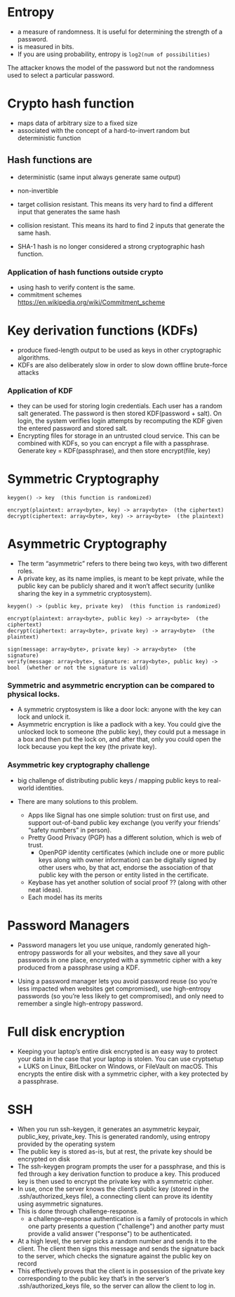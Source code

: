 # Entropy

- a measure of randomness. It is useful for determining the strength of a password.
- is measured in bits.
- If you are using probability, entropy is `log2(num of possibilities)`

The attacker knows the model of the password but not the randomness used to select a particular password.

# Crypto hash function

- maps data of arbitrary size to a fixed size
- associated with the concept of a hard-to-invert random but deterministic function

## Hash functions are

- deterministic (same input always generate same output)
- non-invertible
- target collision resistant. This means its very hard to find a different input that generates the same hash
- collision resistant. This means its hard to find 2 inputs that generate the same hash.

- SHA-1 hash is no longer considered a strong cryptographic hash function.

### Application of hash functions outside crypto

- using hash to verify content is the same.
- commitment schemes https://en.wikipedia.org/wiki/Commitment_scheme

# Key derivation functions (KDFs)

- produce fixed-length output to be used as keys in other cryptographic algorithms.
- KDFs are also deliberately slow in order to slow down offline brute-force attacks

### Application of KDF

- they can be used for storing login credentials. Each user has a random salt generated. The password is then stored KDF(password + salt). On login, the system verifies login attempts by recomputing the KDF given the entered password and stored salt.
- Encrypting files for storage in an untrusted cloud service. This can be combined with KDFs, so you can encrypt a file with a passphrase. Generate key = KDF(passphrase), and then store encrypt(file, key)

# Symmetric Cryptography

```
keygen() -> key  (this function is randomized)

encrypt(plaintext: array<byte>, key) -> array<byte>  (the ciphertext)
decrypt(ciphertext: array<byte>, key) -> array<byte>  (the plaintext)
```

# Asymmetric Cryptography

- The term “asymmetric” refers to there being two keys, with two different roles.
- A private key, as its name implies, is meant to be kept private, while the public key can be publicly shared and it won’t affect security (unlike sharing the key in a symmetric cryptosystem).

```
keygen() -> (public key, private key)  (this function is randomized)

encrypt(plaintext: array<byte>, public key) -> array<byte>  (the ciphertext)
decrypt(ciphertext: array<byte>, private key) -> array<byte>  (the plaintext)

sign(message: array<byte>, private key) -> array<byte>  (the signature)
verify(message: array<byte>, signature: array<byte>, public key) -> bool  (whether or not the signature is valid)
```

### Symmetric and asymmetric encryption can be compared to physical locks.

- A symmetric cryptosystem is like a door lock: anyone with the key can lock and unlock it.
- Asymmetric encryption is like a padlock with a key. You could give the unlocked lock to someone (the public key), they could put a message in a box and then put the lock on, and after that, only you could open the lock because you kept the key (the private key).

### Asymmetric key cryptography challenge

- big challenge of distributing public keys / mapping public keys to real-world identities.

- There are many solutions to this problem.
  - Apps like Signal has one simple solution: trust on first use, and support out-of-band public key exchange (you verify your friends’ “safety numbers” in person).
  - Pretty Good Privacy (PGP) has a different solution, which is web of trust.
    - OpenPGP identity certificates (which include one or more public keys along with owner information) can be digitally signed by other users who, by that act, endorse the association of that public key with the person or entity listed in the certificate.
  - Keybase has yet another solution of social proof ?? (along with other neat ideas).
  - Each model has its merits

# Password Managers

- Password managers let you use unique, randomly generated high-entropy passwords for all your websites, and they save all your passwords in one place, encrypted with a symmetric cipher with a key produced from a passphrase using a KDF.

- Using a password manager lets you avoid password reuse (so you’re less impacted when websites get compromised), use high-entropy passwords (so you’re less likely to get compromised), and only need to remember a single high-entropy password.

# Full disk encryption

- Keeping your laptop’s entire disk encrypted is an easy way to protect your data in the case that your laptop is stolen. You can use cryptsetup + LUKS on Linux, BitLocker on Windows, or FileVault on macOS. This encrypts the entire disk with a symmetric cipher, with a key protected by a passphrase.

# SSH

- When you run ssh-keygen, it generates an asymmetric keypair, public_key, private_key. This is generated randomly, using entropy provided by the operating system
- The public key is stored as-is, but at rest, the private key should be encrypted on disk
- The ssh-keygen program prompts the user for a passphrase, and this is fed through a key derivation function to produce a key. This produced key is then used to encrypt the private key with a symmetric cipher.
- In use, once the server knows the client’s public key (stored in the .ssh/authorized_keys file), a connecting client can prove its identity using asymmetric signatures.
- This is done through challenge-response.
  - a challenge–response authentication is a family of protocols in which one party presents a question ("challenge") and another party must provide a valid answer ("response") to be authenticated.
- At a high level, the server picks a random number and sends it to the client. The client then signs this message and sends the signature back to the server, which checks the signature against the public key on record
- This effectively proves that the client is in possession of the private key corresponding to the public key that’s in the server’s .ssh/authorized_keys file, so the server can allow the client to log in.
